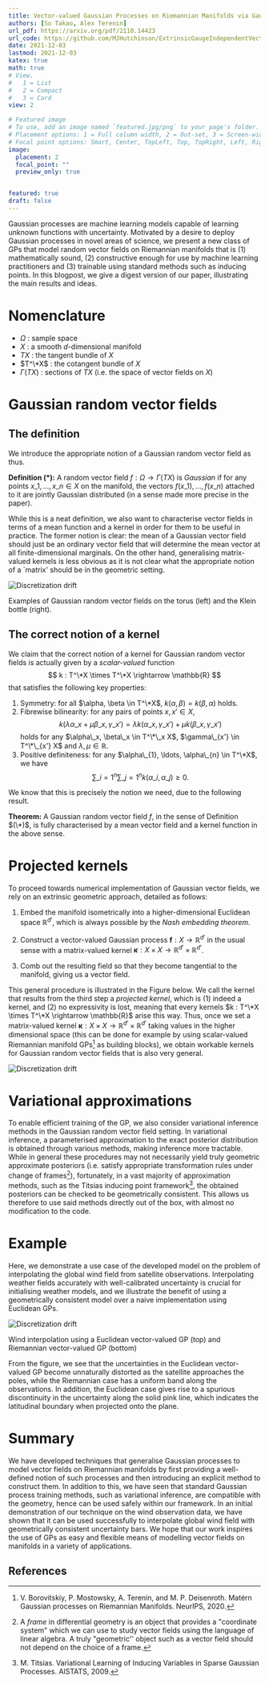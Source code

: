 ```yaml
---
title: Vector-valued Gaussian Processes on Riemannian Manifolds via Gauge Independent Projected Kernels
authors: [So Takao, Alex Terenin]
url_pdf: https://arxiv.org/pdf/2110.14423
url_code: https://github.com/MJHutchinson/ExtrinsicGaugeIndependentVectorGPs
date: 2021-12-03
lastmod: 2021-12-03
katex: true
math: true
# View.
#   1 = List
#   2 = Compact
#   3 = Card
view: 2

# Featured image
# To use, add an image named `featured.jpg/png` to your page's folder.
# Placement options: 1 = Full column width, 2 = Out-set, 3 = Screen-width
# Focal point options: Smart, Center, TopLeft, Top, TopRight, Left, Right, BottomLeft, Bottom, BottomRight
image:
  placement: 2
  focal_point: ""
  preview_only: true


featured: true
draft: false
---
```


Gaussian processes are machine learning models capable of learning unknown functions with uncertainty. Motivated by a desire to deploy Gaussian processes in novel areas of science, we present a new class of GPs that model random vector fields on Riemannian manifolds that is (1) mathematically sound, (2) constructive enough for use by machine learning practitioners and (3) trainable using standard methods such as inducing points. In this blogpost, we give a digest version of our paper, illustrating the main results and ideas.

# Nomenclature

- $\Omega$ : sample space
- $X$ : a smooth $d$-dimensional manifold
- $TX$ : the tangent bundle of $X$
- $T^\*X$ : the cotangent bundle of $X$
- $\Gamma(TX)$ : sections of $TX$ (i.e. the space of vector fields on $X$)

# Gaussian random vector fields

## The definition

We introduce the appropriate notion of a Gaussian random vector field as thus.

__Definition (\*):__ A random vector field $f : \Omega \rightarrow \Gamma(TX)$ is _Gaussian_ if for any points $x\_1, \ldots, x\_n \in X$ on the manifold, the vectors $f(x\_1),\ldots,f(x\_n)$ attached to it are jointly Gaussian distributed (in a sense made more precise in the paper).

While this is a neat definition, we also want to characterise vector fields in terms of a mean function and a kernel in order for them to be useful in practice. The former notion is clear: the mean of a Gaussian vector field should just be an ordinary vector field that will determine the mean vector at all finite-dimensional marginals. On the other hand, generalising matrix-valued kernels is less obvious as it is not clear what the appropriate notion of a `matrix' should be in the geometric setting.

<div class="row justify-content-center">
<div class="col-12">
<img class="img-fluid" alt="Discretization drift" src="/img/blog/vector-field-gps/examples.png">
</div>
<div class="col-12">
<p class="text-center">
Examples of Gaussian random vector fields on the torus (left) and the Klein bottle (right).
</p>
</div>
</div>


## The correct notion of a kernel

We claim that the correct notion of a kernel for Gaussian random vector fields is actually given by a _scalar-valued_ function
$$
k : T^\*X \times T^\*X \rightarrow \mathbb{R}
$$
that satisfies the following key properties:

1. Symmetry: for all $\alpha, \beta \in T^\*X$, $k(\alpha, \beta) = k(\beta, \alpha)$ holds.
2. Fibrewise bilinearity: for any pairs of points $x, x' \in X$,
$$
k(\lambda \alpha\_x + \mu \beta\_x, \gamma\_{x'}) = \lambda k(\alpha\_x, \gamma\_{x'}) + \mu k(\beta\_x, \gamma\_{x'})
$$
holds for any $\alpha\_x, \beta\_x \in T^\*\_x X$, $\gamma\_{x'} \in T^\*\_{x'} X$ and $\lambda, \mu \in \mathbb{R}$.
3. Positive definiteness: for any $\alpha\_{1}, \ldots, \alpha\_{n} \in T^\*X$, we have
$$
\sum\_{i=1}^n\sum\_{j=1}^n k(\alpha\_{i}, \alpha\_{j}) \geq 0.
$$

We know that this is precisely the notion we need, due to the following result.

__Theorem:__ A Gaussian random vector field $f$, in the sense of Definition $(\*)$, is fully characterised by a mean vector field and a kernel function in the above sense.


# Projected kernels

To proceed towards numerical implementation of Gaussian vector fields, we rely on an extrinsic geometric approach, detailed as follows:

1. Embed the manifold isometrically into a higher-dimensional Euclidean space $\mathbb{R}^{d'}$, which is always possible by the *Nash embedding theorem*.

2. Construct a vector-valued Gaussian process $\boldsymbol{f} : X \rightarrow \mathbb{R}^{d'}$ in the usual sense with a matrix-valued kernel $\boldsymbol{\kappa} : X \times X \rightarrow \mathbb{R}^{d'} \times \mathbb{R}^{d'}$.

3. Comb out the resulting field so that they become tangential to the manifold, giving us a vector field.

This general procedure is illustrated in the Figure below. We call the kernel that results from the third step a *projected kernel*, which is (1) indeed a kernel, and (2) no expressivity is lost, meaning that every kernels $k : T^\*X \times T^\*X \rightarrow \mathbb{R}$ arise this way. Thus, once we set a matrix-valued kernel $\boldsymbol{\kappa} : X \times X \rightarrow \mathbb{R}^{d'} \times \mathbb{R}^{d'}$ taking values in the higher dimensional space (this can be done for example by using scalar-valued Riemannian manifold GPs[^gprm] as building blocks), we obtain workable kernels for Gaussian random vector fields that is also very general.


<div class="row justify-content-center">
<div class="col-12">
<img class="img-fluid" alt="Discretization drift" src="/img/blog/vector-field-gps/projection-process.png">
</div>
<div class="col-12">
</div>
</div>


# Variational approximations

To enable efficient training of the GP, we also consider variational inference methods in the Gaussian random vector field setting. In variational inference, a parameterised approximation to the exact posterior distribution is obtained through various methods, making inference more tractable. While in general these procedures may not necessarily yield truly geometric approximate posteriors (i.e. satisfy appropriate transformation rules under change of frames[^fm]), fortunately, in a vast majority of approximation methods, such as the Titsias inducing point framework[^vfe], the obtained posteriors can be checked to be geometrically consistent. This allows us therefore to use said methods directly out of the box, with almost no modification to the code.


# Example

Here, we demonstrate a use case of the developed model on the problem of interpolating the global wind field from satellite observations. Interpolating weather fields accurately with well-calibrated uncertainty is crucial for initialising weather models, and we illustrate the benefit of using a geometrically consistent model over a naive implementation using Euclidean GPs.

<div class="row justify-content-center">
<div class="col-12">
<img class="img-fluid" alt="Discretization drift" src="/img/blog/vector-field-gps/wind-experiment.png">
</div>
<div class="col-12">
<p class="text-center">
Wind interpolation using a Euclidean vector-valued GP (top) and Riemannian vector-valued GP (bottom)
</p>
</div>
</div>

From the figure, we see that the uncertainties in the Euclidean vector-valued GP become unnaturally distorted as the satellite approaches the poles, while the Riemannian case has a uniform band along the observations. In addition, the Euclidean case gives rise to a spurious discontinuity in the uncertainty along the solid pink line, which indicates the latitudinal boundary when projected onto the plane.

# Summary

We have developed techniques that generalise Gaussian processes to model vector fields on Riemannian manifolds by first providing a well-defined notion of such processes and then introducing an explicit method to construct them. In addition to this, we have seen that standard Gaussian process training methods, such as variational inference, are compatible with the geometry, hence can be used safely within our framework. In an initial demonstration of our technique on the wind observation data, we have shown that it can be used successfully to interpolate global wind field with geometrically consistent uncertainty bars. We hope that our work inspires the use of GPs as easy and flexible means of modelling vector fields on manifolds in a variety of applications.


## References

[^gprm]: V. Borovitskiy, P. Mostowsky, A. Terenin, and M. P. Deisenroth. Matérn Gaussian processes on Riemannian Manifolds. NeurIPS, 2020.

[^vfe]: M. Titsias. Variational Learning of Inducing Variables in Sparse Gaussian Processes. AISTATS, 2009.

[^fm]: A _frame_ in differential geometry is an object that provides a "coordinate system" which we can use to study vector fields using the language of linear algebra. A truly "geometric'' object such as a vector field should not depend on the choice of a frame.

